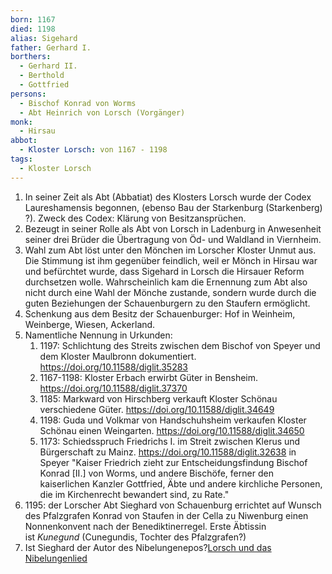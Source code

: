 ```yaml
---
born: 1167
died: 1198
alias: Sigehard
father: Gerhard I.
borthers:
  - Gerhard II.
  - Berthold
  - Gottfried
persons:
  - Bischof Konrad von Worms
  - Abt Heinrich von Lorsch (Vorgänger)
monk:
  - Hirsau
abbot:
  - Kloster Lorsch: von 1167 - 1198
tags:
  - Kloster Lorsch
---
```


1. In seiner Zeit als Abt (Abbatiat) des Klosters Lorsch wurde der Codex Laureshamensis begonnen, (ebenso Bau der Starkenburg (Starkenberg) ?). Zweck des Codex: Klärung von Besitzansprüchen.
2. Bezeugt in seiner Rolle als Abt von Lorsch in Ladenburg in Anwesenheit seiner drei Brüder die Übertragung von Öd- und Waldland in Viernheim.
3. Wahl zum Abt löst unter den Mönchen im Lorscher Kloster Unmut aus. Die Stimmung ist ihm gegenüber feindlich, weil er Mönch in Hirsau war und befürchtet wurde, dass Sigehard in Lorsch die Hirsauer Reform durchsetzen wolle. Wahrscheinlich kam die Ernennung zum Abt also nicht durch eine Wahl der Mönche zustande, sondern wurde durch die guten Beziehungen der Schauenburgern zu den Staufern ermöglicht.
4. Schenkung aus dem Besitz der Schauenburger: Hof in Weinheim, Weinberge, Wiesen, Ackerland.
5. Namentliche Nennung in Urkunden:
	1. 1197: Schlichtung des Streits zwischen dem Bischof von Speyer und dem Kloster Maulbronn dokumentiert. https://doi.org/10.11588/diglit.35283
	2. 1167-1198: Kloster Erbach erwirbt Güter in Bensheim. https://doi.org/10.11588/diglit.37370
	3. 1185: Markward von Hirschberg verkauft Kloster Schönau verschiedene Güter. https://doi.org/10.11588/diglit.34649
	4. 1198: Guda und Volkmar von Handschuhsheim verkaufen Kloster Schönau einen Weingarten. https://doi.org/10.11588/diglit.34650
	5. 1173: Schiedsspruch Friedrichs I. im Streit zwischen Klerus und Bürgerschaft zu Mainz. https://doi.org/10.11588/diglit.32638
	   in Speyer
	   "Kaiser Friedrich zieht zur Entscheidungsfindung Bischof Konrad [II.] von Worms, und andere Bischöfe, ferner den kaiserlichen Kanzler Gottfried, Äbte und andere kirchliche Personen, die im Kirchenrecht bewandert sind, zu Rate."
6. 1195: der Lorscher Abt Sieghard von Schauenburg errichtet auf Wunsch des Pfalzgrafen Konrad von Staufen in der Cella zu Niwenburg einen Nonnenkonvent nach der Benediktinerregel. Erste Äbtissin ist _Kunegund_ (Cunegundis, Tochter des Pfalzgrafen?)
7. Ist Sieghard der Autor des Nibelungenepos?[Lorsch und das Nibelungenlied](zotero://select/library/items/W8NFW96H)
